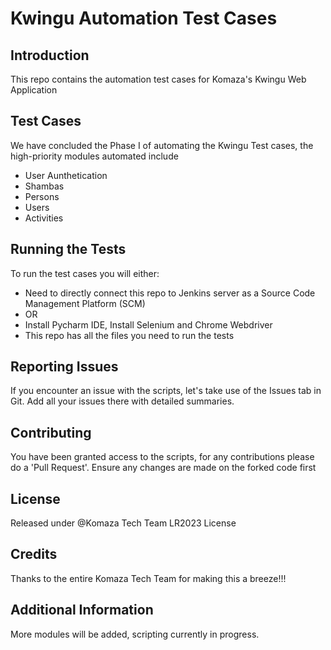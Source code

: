 # Kwingu Automation Test Cases

## Introduction
This repo contains the automation test cases for Komaza's Kwingu Web Application

## Test Cases
We have concluded the Phase I of automating the Kwingu Test cases, the high-priority modules automated include

- User Aunthetication
- Shambas
- Persons
- Users
- Activities

## Running the Tests
To run the test cases you will either: 
- Need to directly connect this repo to Jenkins server as a Source Code Management Platform (SCM)
- OR 
- Install Pycharm IDE, Install Selenium and Chrome Webdriver
- This repo has all the files you need to run the tests

## Reporting Issues
If you encounter an issue with the scripts, let's take use of the Issues tab in Git. Add all your issues there with detailed summaries.

## Contributing
You have been granted access to the scripts, for any contributions please do a 'Pull Request'. Ensure any changes are made on the forked code first

## License
Released under @Komaza Tech Team LR2023 License

## Credits
Thanks to the entire Komaza Tech Team for making this a breeze!!!

## Additional Information
More modules will be added, scripting currently in progress.
